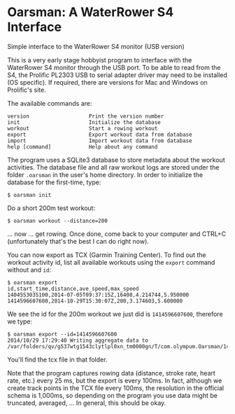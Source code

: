 # Oarsman: A WaterRower S4 Interface

Simple interface to the WaterRower S4 monitor (USB version)

This is a very early stage hobbyist program to interface with the
WaterRower S4 monitor through the USB port. To be able to read from
the S4, the Prolific PL2303 USB to serial adapter driver may need to
be installed (OS specific). If required, there are versions for Mac
and Windows on Prolific's site.

The available commands are:

    version                   Print the version number
    init                      Initialize the database
    workout                   Start a rowing workout
    export                    Export workout data from database
    import                    Import workout data from database
    help [command]            Help about any command
 
The program uses a SQLite3 database to store metadata about the
workout activities. The database file and all raw workout logs are
stored under the folder `.oarsman` in the user's home directory. In
order to initialize the database for the first-time, type:

    $ oarsman init

Do a short 200m test workout:

    $ oarsman workout --distance=200

... now ... get rowing. Once done, come back to your computer and
CTRL+C (unfortunately that's the best I can do right now).

You can now export as TCX (Garmin Training Center). To find out the
workout activity id, list all available workouts using the `export`
command without and `id`:

    $ oarsman export
    id,start_time,distance,ave_speed,max_speed
    1404553035100,2014-07-05T09:37:15Z,16408,4.214744,5.950000
    1414596607600,2014-10-29T15:30:07Z,200,3.174603,5.600000

We see the id for the 200m workout we just did is `1414596607600`,
therefore we type:

    $ oarsman export --id=1414596607600
    2014/10/29 17:29:40 Writing aggregate data to /var/folders/qv/g537wtg1543clytlpl0xn_tm0000gn/T/com.olympum.Oarsman/1414596607600.tcx

You'll find the tcx file in that folder.

Note that the program captures rowing data (distance, stroke rate,
heart rate, etc.) every 25 ms, but the export is every 100ms. In fact,
although we create track points in the TCX file every 100ms, the
resolution in the official schema is 1,000ms, so depending on the
program you use data might be truncated, averaged, ... In general,
this should be okay.
